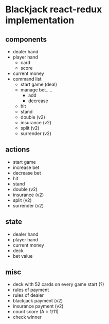 # Blackjack react-redux implementation

## components

- dealer hand
- player hand
    - card
    - score
- current money    
- command list
    - start game (deal)
    - manage bet.....
        - add
        - decrease
    - hit
    - stand
    - double (v2)
    - insurance (v2)
    - split (v2)
    - surrender (v2)

## actions

- start game
- increase bet
- decrease bet
- hit
- stand
- double (v2)
- insurance (v2)
- split (v2)
- surrender (v2)

## state

- dealer hand
- player hand
- current money
- deck
- bet value

## misc

- deck with 52 cards on every game start (?)
- rules of payment
- rules of dealer
- blackjack payment (v2)
- insurance payment (v2)
- count score (A = 1/11)
- check winner